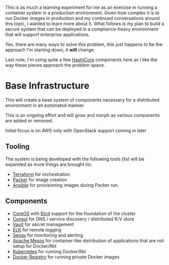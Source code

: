 This is as much a learning experiment for me as an exercise in running a container system in a production environment.  Given how complex it is to run Docker images in production and my continued conversations around this topic, I wanted to learn more about it.  What follows is my plan to build a secure system that can be deployed in a compliance-heavy environment that will support enterprise applications.

Yes, there are many ways to solve this problem, this just happens to be the approach I'm starting down, it __will__ change.

Last note, I'm using quite a few [HashiCorp](https://www.hashicorp.com/) components here as I like the way these pieces approach the problem space.


# Base Infrastructure

This will create a base system of components necessary for a distributed environment in an automated manner.

This is an ongoing effort and will grow and morph as various components are added or removed.

Initial focus is on AWS only with OpenStack support coming in later

## Tooling

The system is being developed with the following tools (list will be expanded as more things are brought in):

* [Terraform](https://www.terraform.io/) for orchestration
* [Packer](https://www.packer.io/) for image creation
* [Ansible](https://www.ansible.com/) for provisioning images during Packer run

## Components

* [CoreOS](https://coreos.com) with [Etcd](https://coreos.com/etcd/) support for the foundation of the cluster
* [Consul](https://www.consul.io/) for DNS / service discovery / distributed K/V store
* [Vault](https://www.vaultproject.io/) for secret management
* [ELK](https://www.elastic.co/) for remote logging
* [Sensu](https://sensuapp.org/) for monitoring and alerting
* [Apache Mesos](https://mesos.apache.org/) for container-like distribution of applications that are not setup for Docker/Rkt
* [Kubernetes](http://kubernetes.io/) for running Docker/Rkt
* [Docker Registry](https://docs.docker.com/registry/) for running private Docker images